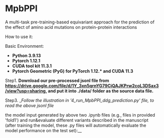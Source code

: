 # MpbPPI
A multi-task pre-training-based equivariant approach for the prediction of the effect of amino acid mutations on protein-protein interactions

How to use it:

Basic Environment:
* __Python 3.9.13__
* __Pytorch 1.12.1__
* __CUDA tool kit 11.3.1__
* __Pytorch Geometric (PyG) for PyTorch 1.12.* and CUDA 11.3__


Step1. __Download our pre-processed jsonl file from https://drive.google.com/file/d/1Y_3xn5qrnYG79CiQAJKPrw2coL3DSax3/view?usp=sharing, and put it into ./data/ folder as the source data file.__

Step3. __Follow the illustration in '4_run_MpbPPI_ddg_prediction.py' file, to read the above jsonl file_



the model input generated by above two .ipynb files (e.g., files in provided 'fold1') and  run&evaluate different variants described in the manuscript (after training the model, these .py files will automatically evaluate the model performance on the test set):__
